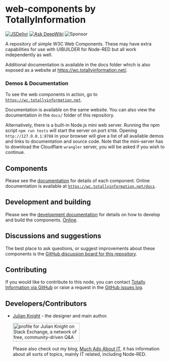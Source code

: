 # web-components by TotallyInformation

[![JSDelivr](https://data.jsdelivr.com/v1/package/gh/totallyinformation/web-components/badge "Load the components without needing a local install")](https://www.jsdelivr.com/package/gh/TotallyInformation/web-components)
[![Ask DeepWiki](https://deepwiki.com/badge.svg "Learn more about these web components via the DeepWiki AI")](https://deepwiki.com/TotallyInformation/web-components)
![Sponsor](https://img.shields.io/badge/Totally_Information-0d85d7?logo=githubsponsors&label=Sponsor&labelColor=fff&link=https%3A%2F%2Fgithub.com%2Fsponsors%2FTotallyInformation)


A repository of simple W3C Web Components. These may have extra capabilities for use with UIBUILDER for Node-RED but all work independently as well.

Additional documentation is available in the docs folder which is also exposed as a website at https://wc.totallyinformation.net/.

### Demos & Documentation

To see the web components in action, go to [`https://wc.totallyinformation.net`](https://wc.totallyinformation.net).

Documentation is available on the same website. You can also view the documentation in the `docs/` folder of this repository.

Alternatively, there is a built-in Node.js mini web server. Running the npm script `npm run tests` will start the server on port `8788`. Opening `http://127.0.0.1:8788` in your browser will give a list of all available demos and links to documentation and source code. Note that the mini-server has to download the Cloudflare `wrangler` server, you will be asked if you wish to continue.

## Components

Please see the [documentation](docs) for details of each component. Online documentation is available at [`https://wc.totallyinformation.net/docs`](https://wc.totallyinformation.net/docs).

## Development and building

Please see the [development documentation](docs/dev.md) for details on how to develop and build the components. [Online](https://wc.totallyinformation.net/docs/#/dev).

## Discussions and suggestions

The best place to ask questions, or suggest improvements about these components is the [GitHub discussion board for this repository](https://github.com/TotallyInformation/web-components/discussions).

## Contributing

If you would like to contribute to this node, you can contact [Totally Information via GitHub](https://github.com/TotallyInformation) or raise a request in the [GitHub issues log](https://github.com/TotallyInformation/web-components/issues).

<!-- Please refer to the [contributing guidelines](https://github.com/TotallyInformation/node-red-contrib-uibuilder/blob/master/.github/CONTRIBUTING.md) for more information. -->

## Developers/Contributors

- [Julian Knight](https://github.com/TotallyInformation) - the designer and main author.

   <a href="https://stackexchange.com/users/1375993/julian-knight"><img src="https://stackexchange.com/users/flair/1375993.png" width="208" height="58" alt="profile for Julian Knight on Stack Exchange, a network of free, community-driven Q&amp;A sites" title="profile for Julian Knight on Stack Exchange, a network of free, community-driven Q&amp;A sites" /></a>

   Please also check out my blog, [Much Ado About IT](https://it.knightnet.org.uk), it has information about all sorts of topics, mainly IT related, including Node-RED.
